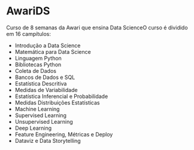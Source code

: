 # AwariDS

Curso de 8 semanas da Awari que ensina Data ScienceO curso é dividido em 16 campítulos:
- Introdução a Data Science
- Matemática para Data Science
- Linguagem Python
- Bibliotecas Python
- Coleta de Dados
- Bancos de Dados e SQL
- Estatística Descritiva
- Medidas de Variabilidade
- Estatística Inferencial e Probabilidade
- Medidas Distribuições Estatísticas
- Machine Learning
- Supervised Learning
- Unsupervised Learning
- Deep Learning
- Feature Engineering, Métricas e Deploy
- Dataviz e Data Storytelling
